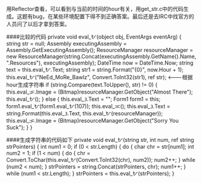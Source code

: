 用Reflector查看，可以看到与当前的时间的hour有关，用get_str.c中的代码生成。这题有bug，在某些环境配置下得不到正确答案。最后还是去IRC中找官方的人员问了以后才拿到答案。

####比较的代码
       private void eval_ᜀ(object obj, EventArgs eventArg)
        {
            string str = null;
            Assembly executingAssembly = Assembly.GetExecutingAssembly();
            ResourceManager resourceManager = new ResourceManager(string.Concat(executingAssembly.GetName().Name, ".Resources"), executingAssembly);
            DateTime now = DateTime.Now;
            string text = this.eval_ᜀ.Text;
            string str1 = string.Format("{0}", now.Hour + 1);  
            this.eval_ᜀ("NeEd_MoRe_Bawlz", Convert.ToInt32(str1), ref str);  <---根据hour生成字符串
            if (string.Compare(text.ToUpper(), str) != 0)
            {
                this.eval_ᜃ.Image = (Bitmap)resourceManager.GetObject("Almost There");
                this.eval_ᜀ();
            }
            else
            {
                this.eval_ᜂ.Text = "";
                Form1 form1 = this;
                form1.eval_ᜀ(form1.eval_ᜀ(107));
                this.eval_ᜁ();
                this.eval_ᜂ.Text = string.Format(this.eval_ᜂ.Text, this.eval_ᜀ(resourceManager));
                this.eval_ᜃ.Image = (Bitmap)resourceManager.GetObject("Sorry You Suck");
            }
        }

####生成字符串的代码如下
		private void eval_ᜀ(string str, int num, ref string strPointers)
        {
            int num1 = 0;
            if (0 < str.Length)
            {
                do
                {
                    char chr = str[num1];
                    int num2 = 1;
                    if (1 < num)
                    {
                        do
                        {
                            chr = Convert.ToChar(this.eval_ᜀ(Convert.ToInt32(chr), num2));
                            num2++;
                        }
                        while (num2 < num);
                    }
                    strPointers = string.Concat(strPointers, chr);
                    num1++;
                }
                while (num1 < str.Length);
            }
            strPointers = this.eval_ᜀ(strPointers);
        }
